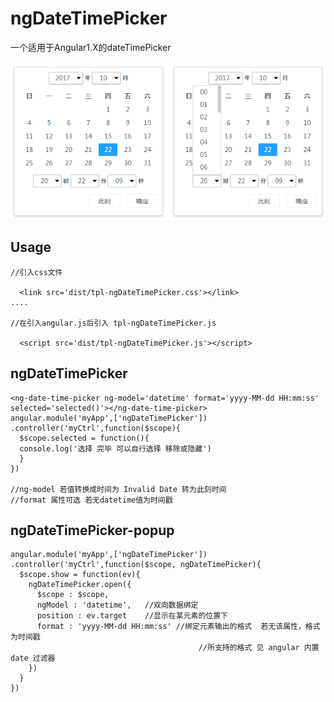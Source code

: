 # ngDateTimePicker
一个适用于Angular1.X的dateTimePicker 

![](public/images/screen1.png)


Usage
-------------

```
//引入css文件

  <link src='dist/tpl-ngDateTimePicker.css'></link>
....  

//在引入angular.js后引入 tpl-ngDateTimePicker.js

  <script src='dist/tpl-ngDateTimePicker.js'></script>
```
## ngDateTimePicker
```
<ng-date-time-picker ng-model='datetime' format='yyyy-MM-dd HH:mm:ss' selected='selected()'></ng-date-time-picker>
angular.module('myApp',['ngDateTimePicker'])
.controller('myCtrl',function($scope){
  $scope.selected = function(){
  console.log('选择 完毕 可以自行选择 移除或隐藏')
  }
})

//ng-model 若值转换成时间为 Invalid Date 转为此刻时间
//format 属性可选 若无datetime值为时间戳
```
## ngDateTimePicker-popup
```
angular.module('myApp',['ngDateTimePicker'])
.controller('myCtrl',function($scope, ngDateTimePicker){
  $scope.show = function(ev){
	ngDateTimePicker.open({
	  $scope : $scope,
	  ngModel : 'datetime',   //双向数据绑定
	  position : ev.target    //显示在某元素的位置下
	  format : 'yyyy-MM-dd HH:mm:ss' //绑定元素输出的格式  若无该属性，格式为时间戳
	                                      //所支持的格式 见 angular 内置date 过滤器
	})
  }
})
```

